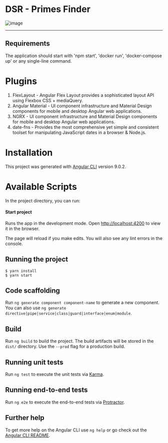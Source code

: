 # DSR - Primes Finder
![image](https://res.cloudinary.com/doiz6iue3/image/upload/v1583865983/angular_dgxs59.png)

---
## Requirements

The application should start with &#39;npm start&#39;, &#39;docker run&#39;, &#39;docker-compose up&#39; or any
single-line command.

# Plugins
1. FlexLayout - Angular Flex Layout provides a sophisticated layout API using Flexbox CSS + mediaQuery.
2. Angular Material -  UI component infrastructure and Material Design components for mobile and desktop Angular web applications.
3. NGRX - UI component infrastructure and Material Design components for mobile and desktop Angular web applications.
4. date-fns - Provides the most comprehensive yet simple and consistent toolset for manipulating JavaScript dates in a browser & Node.js.

# Installation

This project was generated with [Angular CLI](https://github.com/angular/angular-cli) version 9.0.2.

# Available Scripts
In the project directory, you can run:

#### Start project

Runs the app in the development mode.
Open [http://localhost:4200](http://localhost:4200) to view it in the browser.

The page will reload if you make edits.
You will also see any lint errors in the console.

## Running the project

    $ yarn install
    $ yarn start

## Code scaffolding

Run `ng generate component component-name` to generate a new component. You can also use `ng generate directive|pipe|service|class|guard|interface|enum|module`.

## Build

Run `ng build` to build the project. The build artifacts will be stored in the `dist/` directory. Use the `--prod` flag for a production build.

## Running unit tests

Run `ng test` to execute the unit tests via [Karma](https://karma-runner.github.io).

## Running end-to-end tests

Run `ng e2e` to execute the end-to-end tests via [Protractor](http://www.protractortest.org/).

## Further help

To get more help on the Angular CLI use `ng help` or go check out the [Angular CLI README](https://github.com/angular/angular-cli/blob/master/README.md).

